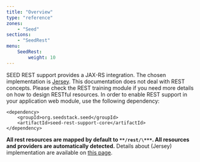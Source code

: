 ```yaml
---
title: "Overview"
type: "reference"
zones:
    - "Seed"
sections:
    - "SeedRest"
menu:
    SeedRest:
        weight: 10
---
```


SEED REST support provides a JAX-RS integration. The chosen implementation is [Jersey](https://jersey.java.net/).
This documentation does not deal with REST concepts. Please check the REST training module if you need more details on
how to design RESTful resources. In order to enable REST support in your application web module, use the following dependency:

    <dependency>
        <groupId>org.seedstack.seed</groupId>
        <artifactId>seed-rest-support-core</artifactId>
    </dependency>

**All rest resources are mapped by default to `**/rest/\***`. All resources and providers are automatically detected.**
Details about (Jersey) implementation are available on [this page](https://jersey.java.net/documentation/1.17/index.html).


